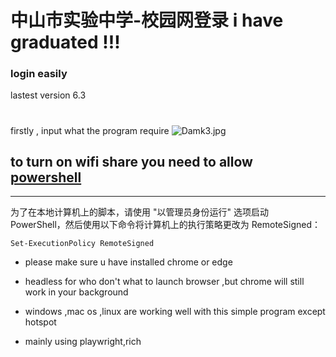 中山市实验中学-校园网登录
i have graduated !!!
======================
### login easily
lastest version 6.3
#
firstly , input what the program require
![Damk3.jpg](https://s1.328888.xyz/2022/05/19/Damk3.jpg)
### 
## to turn on wifi share you need to allow [powershell](https://docs.microsoft.com/zh-cn/powershell/module/microsoft.powershell.core/about/about_signing?view=powershell-7.2)
---------------------
为了在本地计算机上的脚本，请使用 "以管理员身份运行" 选项启动 PowerShell，然后使用以下命令将计算机上的执行策略更改为 RemoteSigned：
```
Set-ExecutionPolicy RemoteSigned
```

* please make sure u have installed chrome or edge 

* headless for who don't what to launch browser ,but chrome will still work in your background

* windows ,mac os ,linux are working well with this simple program except hotspot

* mainly using playwright,rich
